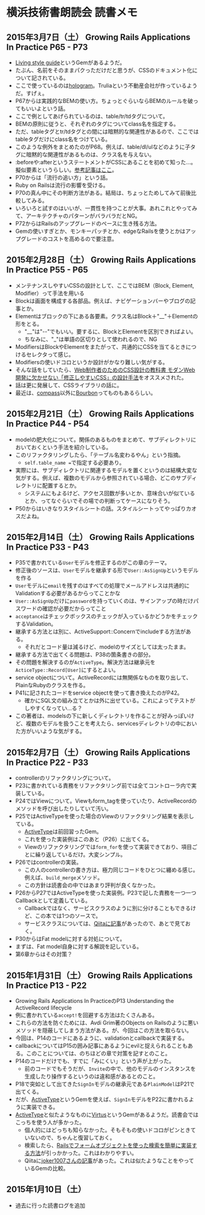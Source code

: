 # 横浜技術書朗読会 読書メモ
## 2015年3月7日（土） Growing Rails Applications In Practice P65 - P73

- [Living style guide](https://github.com/hagenburger/livingstyleguide)というGemがあるようだ。
- たぶん、名前をそのままパクっただけだと思うが、CSSのドキュメント化について記されている。
- ここで使っているのは[hologram](https://github.com/trulia/hologram)。Truliaという不動産会社が作っているようだ。すげぇ。
- P67からは実践的なBEMの使い方。ちょっとぐらいならBEMのルールを破ってもいいよという話。
- ここで例としてあげられているのは、table/tr/tdタグについて。
- BEMの原則に従うと、それぞれのタグについてclass名を指定する。
- ただ、tableタグとtr/tdタグとの間には暗黙的な関連性があるので、ここではtableタグだけにclass名をつけている。
- このような例外をまとめたのがP68。例えば、table/dl/ulなどのように子タグに暗黙的な関連性があるものは、クラス名を与えない。
- :beforeや:afterというステートメントがCSSにあることを初めて知った...。擬似要素というらしい。[参考記事はここ](http://coliss.com/articles/build-websites/operation/css/css-tutorial-pseudo-element-before-after-by-hongkiat.html)。
- P70からは「流行の追い方」という話。
- Ruby on Railsは流行の影響を受ける。
- P70の真ん中にその判断方法がある。結局は、ちょっとためしてみて前後比較してみる。
- いろいろと試すのはいいが、一貫性を持つことが大事。あれこれとやってみて、アーキテクチャのパターンがバラバラだとNG。
- P72からはRailsのアップグレードのペースに生き残る方法。
- Gemの使いすぎとか、モンキーパッチとか、edgeなRailsを使うとかはアップグレードのコストを高めるので要注意。

## 2015年2月28日（土） Growing Rails Applications In Practice P55 - P65

- メンテナンスしやすいCSSの設計として、ここではBEM（Block, Element, Modifier）って手法を用いる
- Blockは画面を構成する各部品。例えば、ナビゲーションバーやブログの記事とか。
- Elementはブロックの下にある各要素。クラス名はBlock＋"__"＋Elementの形をとる。
  - "__"は"--"でもいい。要するに、BlockとElementを区別できればよい。
  - ちなみに、"_"は単語の区切りとして使われるので、NG
- ModifiersはBlockやElementをまたがって、共通的にCSSを当てるときにつけるセレクタって感じ。
- Modifiersの使いドコロというか設計がかなり難しい気がする。
- そんな話をしていたら、[Web制作者のためのCSS設計の教科書 モダンWeb開発に欠かせない「修正しやすいCSS」の設計手法](http://tatsu-zine.com/books/css-architecture-textbook)をオススメされた。
- 話は更に発展して、CSSライブラリの話に。
- 最近は、[compass](http://compass-style.org/)以外に[Bourbon](http://bourbon.io/)ってものもあるらしい。

## 2015年2月21日（土） Growing Rails Applications In Practice P44 - P54

- modelの肥大化について。関係のあるものをまとめて、サブディレクトリにおいておくという手法を紹介している。
- このリファクタリングしたら、「テーブル名変わるやん」という指摘。
  - `self.table_name =`で指定する必要あり。
- 実際には、サブディレクトリに関連するモデルを置くというのは結構大変な気がする。例えば、複数のモデルから参照されている場合、どこのサブディレクトリに配置するとか。
  - システムにもよるけど、アクセス回数が多いとか、意味合いが似ているとか、ってなぐらいでその場での判断ってケースになりそう。
- P50からはいきなりスタイルシートの話。スタイルシートってやっぱりカオスだよね。

## 2015年2月14日（土） Growing Rails Applications In Practice P33 - P43

- P35で書かれている`User`モデルを修正するのがこの章のテーマ。
- 修正後のソースは、`User`モデルを継承する形で`User::AsSignUp`というモデルを作る
- `User`モデルに`email`を残すのはすべての処理でメールアドレスは共通的にValidationする必要があるからってことかな
- `User::AsSignUp`だけに`password`を持っていくのは、サインアップの時だけパスワードの確認が必要だからってこと
- `acceptance`はチェックボックスのチェックが入っているかどうかをチェックするValidation。
- 継承する方法とは別に、ActiveSupport::Concernでincludeする方法がある。
  - それだとコード量は減るけど、modelのサイズとしては太ったまま。
- 継承する方法で出てくる問題は、P38の箇条書きの部分。
- その問題を解決するのが`ActiveType`。解決方法は継承元を`ActiceType::Record[User]`にするとよい。
- service objectについて。ActiveRecordには無関係なものを取り出して、PlainなRubyのクラスを作る。
- P41に記されたコードをservice objectを使って書き換えたのがP42。
  - 確かにSQL文の組み立てとかは外に出せている。これによってテストがしやすくなってい...る？
- この著者は、modelsの下に新しくディレクトリを作ることが好みっぽいけど、複数のモデルを扱うことを考えたら、servicesディレクトリの中においた方がいいような気がする。

## 2015年2月7日（土） Growing Rails Applications In Practice P22 - P33
- controllerのリファクタリングについて。
- P23に書かれている責務をリファクタリング前では全てコントローラ内で実装している。
- P24ではViewについて。Viewもform_tagを使っていたり、ActiveRecordのメソッドを呼び出したりしていて汚い。
- P25ではActiveTypeを使った場合のViewのリファクタリング結果を表示している。
  - [ActiveType](https://github.com/makandra/active_type)は前回習ったGem。
  - これを使った実装例はこのあと（P26）に出てくる。
  - Viewのリファクタリングでは`form_for`を使って実装できており、項目ごとに繰り返しているだけ。大変シンプル。
- P26ではcontrollerの実装。
  - この人のcontrollerの書き方は、極力同じコードをひとつに纏める感じ。例えば、`build_merge`メソッド。
  - この方針は読書会の中ではあまり評判が良くなかった。
- P26からP27ではActiveTypeを使った実装例。P23で記した責務を一つ一つCallbackとして定義している。
  - Callbackではなく、サービスクラスのように別に分けることもできるけど、この本では1つのソースで。
  - サービスクラスについては、[Qiitaに記事](http://qiita.com/okuramasafumi/items/9d892845c3b135a5593e)があったので、あとで見ておく。
- P30からはFat modelに対する対処について。
- まずは、Fat model自身に対する解説を記している。
- 第6章からはその対策？

## 2015年1月31日（土） Growing Rails Applications In Practice P13 - P22

- Growing Rails Applications In PracticeのP13 Understanding the ActiveRecord lifecycle
- 例に書かれている`accept!`を回避する方法はたくさんある。
- これらの方法を防ぐためには、Avdi Grim著のObjects on Railsのように悪いメソッドを隠蔽してしまう方法がある。が、今回はこの方法を取らない。
- 今回は、P14のコードにあるように、validationとcallbackで実装する。
- callbackについてはP15の囲み記事にあるようにevilと捉えられることもある。このことについては、のちほどの章で対策を記すとのこと。
- P14のコードだけでも、すでに「みにくい」という声が上がった。
  - 前のコードでもそうだが、`Invite`の中で、他のモデルのインスタンスを生成したり操作するというのは違和感があるとのこと。
- P18で突如として出てきた`SignIn`モデルの継承元である`PlainModel`はP21で出てくる。
- だが、[ActiveType](https://github.com/makandra/active_type)というGemを使えば、`SignIn`モデルをP22に書かれるように実装できる。
- [ActiveType](https://github.com/makandra/active_type)と似たようなものに[Virtus](https://github.com/solnic/virtus)というGemがあるようだ。読書会ではこっちを使う人が多かった。
  - 個人的にはどっちも知らなかった。そもそもの使いドコロがピンときていないので、ちゃんと復習しておく。
  - 検索したら、[Railsでフォームオブジェクトを使った検索を簡単に実装する方法](http://techracho.bpsinc.jp/morimorihoge/2013_07_26/12552)が引っかかった。これはわかりやすい。
  - Qiitaに[joker1007さんの記事](http://qiita.com/joker1007/items/90bb12070d9db6f1dc1e)があった。これは似たようなことをやっているGemの比較。

## 2015年1月10日（土）

- 過去に行った読書ログを追加

